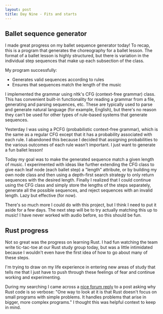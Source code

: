 ```yaml
---
layout: post
title: Day Nine - Fits and starts
---
```


## Ballet sequence generator

I made great progress on my ballet sequence generator today! To recap, this is a program that generates the choreography for a ballet lesson. The format of a ballet lesson is highly structured, but there is variation in the individual step sequences that make up each subsection of the class. 

My program successfully: 
- Generates valid sequences according to rules
- Ensures that sequences match the length of the music

I implemented the grammar using nltk's CFG (context-free grammar) class. This has convenient built-in functionality for reading a grammar from a file, generating and parsing sequences, etc. These are typically used to parse and generate natural language (for example, English), but there's no reason they can't be used for other types of rule-based systems that generate sequences. 

Yesterday I was using a PCFG (probabilistic context-free grammar), which is the same as a regular CFG except that it has a probability associated with each rule. I abandoned this because I decided that assigning probabilities to the various outcomes of each rule wasn't important. I just want to generate a fun ballet lesson! 

Today my goal was to make the generated sequence match a given length of music. I experimented with ideas like further extending the CFG class to give each leaf node (each ballet step) a "length" attribute, or by building my own node class and then using a depth-first search strategy to only return sequences with the desired length. Finally I realized that I could continue using the CFG class and simply store the lengths of the steps separately, generate all the possible sequences, and reject sequences with an invalid length. Lazy but effective (for now). 

There's so much more I could do with this project, but I think I need to put it aside for a few days. The next step will be to try actually matching this up to music! I have never worked with audio before, so this should be fun. 

## Rust progress

Not so great was the progress on learning Rust. I had fun watching the team write tic-tac-toe at our Rust study group today, but was a little intimidated because I wouldn't even have the first idea of how to go about many of these steps. 

I'm trying to draw on my life experience in entering new areas of study that tells me that I just have to push through these feelings of fear and continue working and experimenting. 

During my searching I came across a [nice forum reply](https://users.rust-lang.org/t/why-is-it-so-difficult-to-get-user-input-in-rust/27444/2) to a post asking why Rust code is so verbose: "One way to look at it is that Rust doesn't focus on small programs with simple problems. It handles problems that arise in bigger, more complex programs." I thought this was helpful context to keep in mind. 